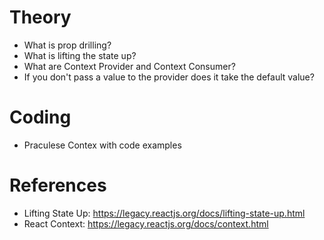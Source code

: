 # Theory
- What is prop drilling?
- What is lifting the state up?
- What are Context Provider and Context Consumer?
- If you don't pass a value to the provider does it take the default value?
# Coding
- Praculese Contex with code examples
# References
- Lifting State Up: https://legacy.reactjs.org/docs/lifting-state-up.html
- React Context: https://legacy.reactjs.org/docs/context.html